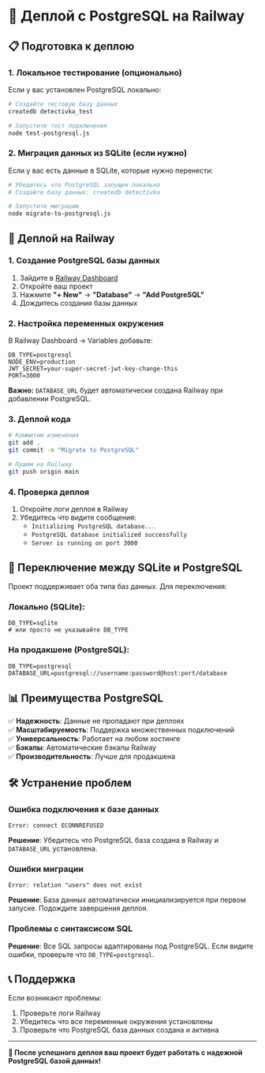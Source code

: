 # 🐘 Деплой с PostgreSQL на Railway

## 📋 Подготовка к деплою

### 1. Локальное тестирование (опционально)

Если у вас установлен PostgreSQL локально:

```bash
# Создайте тестовую базу данных
createdb detectivka_test

# Запустите тест подключения
node test-postgresql.js
```

### 2. Миграция данных из SQLite (если нужно)

Если у вас есть данные в SQLite, которые нужно перенести:

```bash
# Убедитесь что PostgreSQL запущен локально
# Создайте базу данных: createdb detectivka

# Запустите миграцию
node migrate-to-postgresql.js
```

## 🚀 Деплой на Railway

### 1. Создание PostgreSQL базы данных

1. Зайдите в [Railway Dashboard](https://railway.app/dashboard)
2. Откройте ваш проект
3. Нажмите **"+ New"** → **"Database"** → **"Add PostgreSQL"**
4. Дождитесь создания базы данных

### 2. Настройка переменных окружения

В Railway Dashboard → Variables добавьте:

```env
DB_TYPE=postgresql
NODE_ENV=production
JWT_SECRET=your-super-secret-jwt-key-change-this
PORT=3000
```

**Важно:** `DATABASE_URL` будет автоматически создана Railway при добавлении PostgreSQL.

### 3. Деплой кода

```bash
# Коммитим изменения
git add .
git commit -m "Migrate to PostgreSQL"

# Пушим на Railway
git push origin main
```

### 4. Проверка деплоя

1. Откройте логи деплоя в Railway
2. Убедитесь что видите сообщения:
   - `Initializing PostgreSQL database...`
   - `PostgreSQL database initialized successfully`
   - `Server is running on port 3000`

## 🔧 Переключение между SQLite и PostgreSQL

Проект поддерживает оба типа баз данных. Для переключения:

### Локально (SQLite):
```env
DB_TYPE=sqlite
# или просто не указывайте DB_TYPE
```

### На продакшене (PostgreSQL):
```env
DB_TYPE=postgresql
DATABASE_URL=postgresql://username:password@host:port/database
```

## 📊 Преимущества PostgreSQL

✅ **Надежность**: Данные не пропадают при деплоях  
✅ **Масштабируемость**: Поддержка множественных подключений  
✅ **Универсальность**: Работает на любом хостинге  
✅ **Бэкапы**: Автоматические бэкапы Railway  
✅ **Производительность**: Лучше для продакшена  

## 🛠️ Устранение проблем

### Ошибка подключения к базе данных
```
Error: connect ECONNREFUSED
```
**Решение**: Убедитесь что PostgreSQL база создана в Railway и `DATABASE_URL` установлена.

### Ошибки миграции
```
Error: relation "users" does not exist
```
**Решение**: База данных автоматически инициализируется при первом запуске. Подождите завершения деплоя.

### Проблемы с синтаксисом SQL
**Решение**: Все SQL запросы адаптированы под PostgreSQL. Если видите ошибки, проверьте что `DB_TYPE=postgresql`.

## 📞 Поддержка

Если возникают проблемы:
1. Проверьте логи Railway
2. Убедитесь что все переменные окружения установлены
3. Проверьте что PostgreSQL база данных создана и активна

---

**🎉 После успешного деплоя ваш проект будет работать с надежной PostgreSQL базой данных!**
